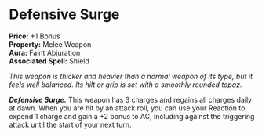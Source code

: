 # Defensive Surge

**Price:** +1 Bonus  
**Property:** Melee Weapon  
**Aura:** Faint Abjuration  
**Associated Spell:** Shield

*This weapon is thicker and heavier than a normal weapon of its type, but it feels well balanced. Its hilt or grip is set with a smoothly rounded topaz.*

***Defensive Surge.*** This weapon has 3 charges and regains all charges daily at dawn. When you are hit by an attack roll, you can use your Reaction to expend 1 charge and gain a +2 bonus to AC, including against the triggering attack until the start of your next turn.